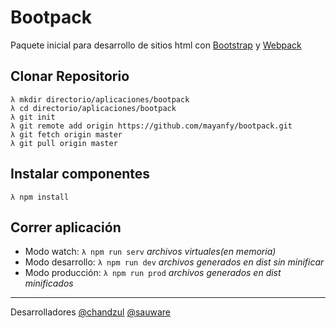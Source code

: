 # Bootpack

Paquete inicial para desarrollo de sitios html con [Bootstrap](https://getbootstrap.com/) y [Webpack](https://webpack.js.org/)

## Clonar Repositorio

```
λ mkdir directorio/aplicaciones/bootpack
λ cd directorio/aplicaciones/bootpack
λ git init
λ git remote add origin https://github.com/mayanfy/bootpack.git
λ git fetch origin master
λ git pull origin master
```

## Instalar componentes

```
λ npm install
```

## Correr aplicación

* Modo watch: `λ npm run serv` _archivos virtuales(en memoria)_
* Modo desarrollo: `λ npm run dev` _archivos generados en dist sin minificar_
* Modo producción: `λ npm run prod` _archivos generados en dist minificados_

***

Desarrolladores
[@chandzul](https://chandzul.com)
[@sauware](https://sauware.com)